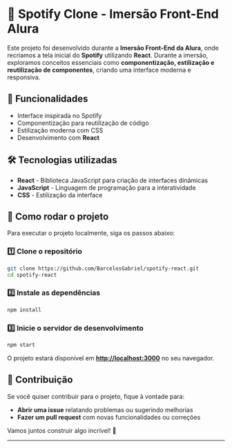 # 🎵 Spotify Clone - Imersão Front-End Alura

Este projeto foi desenvolvido durante a **Imersão Front-End da Alura**, onde recriamos a tela inicial do **Spotify** utilizando **React**. Durante a imersão, exploramos conceitos essenciais como **componentização, estilização e reutilização de componentes**, criando uma interface moderna e responsiva.

## 🚀 Funcionalidades

- Interface inspirada no Spotify
- Componentização para reutilização de código
- Estilização moderna com CSS
- Desenvolvimento com **React**

## 🛠️ Tecnologias utilizadas

- **React** - Biblioteca JavaScript para criação de interfaces dinâmicas
- **JavaScript** - Linguagem de programação para a interatividade
- **CSS** - Estilização da interface

## 📌 Como rodar o projeto

Para executar o projeto localmente, siga os passos abaixo:

### 1️⃣ Clone o repositório

```sh
git clone https://github.com/BarcelosGabriel/spotify-react.git
cd spotify-react
```

### 2️⃣ Instale as dependências

```sh
npm install
```

### 3️⃣ Inicie o servidor de desenvolvimento

```sh
npm start
```

O projeto estará disponível em **[http://localhost:3000](http://localhost:3000)** no seu navegador.

## 🤝 Contribuição

Se você quiser contribuir para o projeto, fique à vontade para:

- **Abrir uma issue** relatando problemas ou sugerindo melhorias
- **Fazer um pull request** com novas funcionalidades ou correções

Vamos juntos construir algo incrível! 🚀

---
